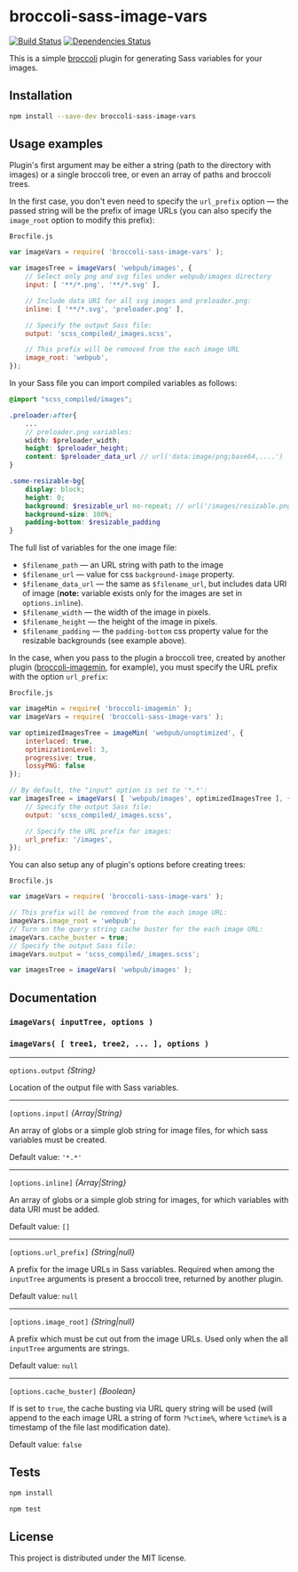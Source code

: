 # broccoli-sass-image-vars

[![Build Status](https://travis-ci.org/filippovdaniil/broccoli-sass-image-vars.svg?branch=master)](https://travis-ci.org/filippovdaniil/broccoli-sass-image-vars)
[![Dependencies Status](https://david-dm.org/filippovdaniil/broccoli-sass-image-vars.svg)](https://david-dm.org/filippovdaniil/broccoli-sass-image-vars)

This is a simple [broccoli](https://github.com/broccolijs/broccoli) plugin for generating Sass variables for your images.

## Installation

```bash
npm install --save-dev broccoli-sass-image-vars
```

## Usage examples

Plugin's first argument may be either a string (path to the directory with images) or a single broccoli tree, or even an array of paths and broccoli trees.

In the first case, you don't even need to specify the `url_prefix` option — the passed string will be the prefix of image URLs (you can also specify the `image_root` option to modify this prefix):

`Brocfile.js`
```js
var imageVars = require( 'broccoli-sass-image-vars' );

var imagesTree = imageVars( 'webpub/images', {
    // Select only png and svg files under webpub/images directory
    input: [ '**/*.png', '**/*.svg' ],

    // Include data URI for all svg images and preloader.png:
    inline: [ '**/*.svg', 'preloader.png' ],

    // Specify the output Sass file:
    output: 'scss_compiled/_images.scss',

    // This prefix will be removed from the each image URL
    image_root: 'webpub',
});
```

In your Sass file you can import compiled variables as follows:

```scss
@import "scss_compiled/images";

.preloader:after{
    ...
    // preloader.png variables:
    width: $preloader_width;
    height: $preloader_height;
    content: $preloader_data_url // url('data:image/png;base64,....')
}

.some-resizable-bg{
    display: block;
    height: 0;
    background: $resizable_url no-repeat; // url('/images/resizable.png')
    background-size: 100%;
    padding-bottom: $resizable_padding
}
```

The full list of variables for the one image file:

- `$filename_path` — an URL string with path to the image
- `$filename_url` — value for css `background-image` property.
- `$filename_data_url` — the same as `$filename_url`, but includes data URI of image (**note:** variable exists only for the images are set in `options.inline`).
- `$filename_width` — the width of the image in pixels.
- `$filename_height` — the height of the image in pixels.
- `$filename_padding` — the `padding-bottom` css property value for the resizable backgrounds (see example above).

In the case, when you pass to the plugin a broccoli tree, created by another plugin ([broccoli-imagemin](https://github.com/xulai/broccoli-imagemin), for example), you must specify the URL prefix with
the option `url_prefix`:

`Brocfile.js`
```js
var imageMin = require( 'broccoli-imagemin' );
var imageVars = require( 'broccoli-sass-image-vars' );

var optimizedImagesTree = imageMin( 'webpub/unoptimized', {
    interlaced: true,
    optimizationLevel: 3,
    progressive: true,
    lossyPNG: false
});

// By default, the "input" option is set to '*.*':
var imagesTree = imageVars( [ 'webpub/images', optimizedImagesTree ], {
    // Specify the output Sass file:
    output: 'scss_compiled/_images.scss',

    // Specify the URL prefix for images:
    url_prefix: '/images',
});
```

You can also setup any of plugin's options before creating trees:

`Brocfile.js`
```js
var imageVars = require( 'broccoli-sass-image-vars' );

// This prefix will be removed from the each image URL:
imageVars.image_root = 'webpub';
// Turn on the query string cache buster for the each image URL:
imageVars.cache_buster = true;
// Specify the output Sass file:
imageVars.output = 'scss_compiled/_images.scss';

var imagesTree = imageVars( 'webpub/images' );
```

## Documentation

### `imageVars( inputTree, options )`
### `imageVars( [ tree1, tree2, ... ], options )`

---

`options.output` *{String}*

Location of the output file with Sass variables.

---

`[options.input]` *{Array|String}*

An array of globs or a simple glob string for image files, for which sass variables must be created.

Default value: `'*.*'`

---

`[options.inline]` *{Array|String}*

An array of globs or a simple glob string for images, for which variables with data URI must be added.

Default value: `[]`

---

`[options.url_prefix]` *{String|null}*

A prefix for the image URLs in Sass variables. Required when among the `inputTree` arguments is present a broccoli tree, returned by another plugin.


Default value: `null`

---

`[options.image_root]` *{String|null}*

A prefix which must be cut out from the image URLs. Used only when the all `inputTree` arguments are strings.

Default value: `null`

---

`[options.cache_buster]` *{Boolean}*

If is set to `true`, the cache busting via URL query string will be used (will append to the each image URL a string of form `?%ctime%`, where `%ctime%` is a timestamp of the file last modification date).

Default value: `false`

## Tests

```bash
npm install
```
```bash
npm test
```

## License

This project is distributed under the MIT license.
